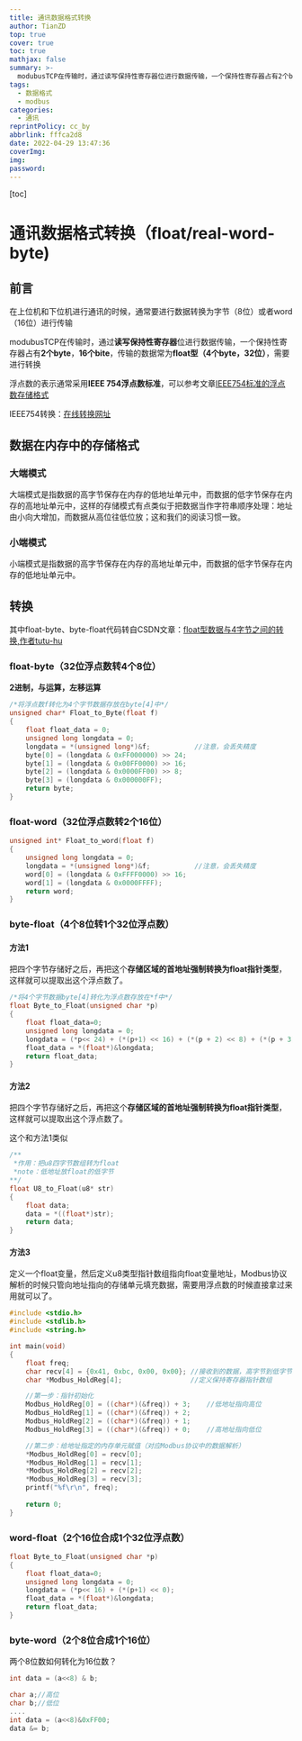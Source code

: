 ```yaml
---
title: 通讯数据格式转换
author: TianZD
top: true
cover: true
toc: true
mathjax: false
summary: >-
  modubusTCP在传输时，通过读写保持性寄存器位进行数据传输，一个保持性寄存器占有2个byte，16个bite，传输的数据常为float型（4个byte，32位），需要进行转换
tags:
  - 数据格式
  - modbus
categories:
  - 通讯
reprintPolicy: cc_by
abbrlink: fffca2d8
date: 2022-04-29 13:47:36
coverImg:
img:
password:
---
```


\[toc\]

# 通讯数据格式转换（float/real-word-byte)

## 前言

在上位机和下位机进行通讯的时候，通常要进行数据转换为字节（8位）或者word（16位）进行传输

modubusTCP在传输时，通过**读写保持性寄存器**位进行数据传输，一个保持性寄存器占有**2个byte**，**16个bite**，传输的数据常为**float型（4个byte，32位）**，需要进行转换

浮点数的表示通常采用**IEEE 754浮点数标准**，可以参考文章[IEEE754标准的浮点数存储格式](https://www.cnblogs.com/MikeZhang/p/IEEE754FloatEncode20180117.html)

IEEE754转换：[在线转换网址](http://www.speedfly.cn/tools/hexconvert/)

## 数据在内存中的存储格式

### 大端模式

大端模式是指数据的高字节保存在内存的低地址单元中，而数据的低字节保存在内存的高地址单元中，这样的存储模式有点类似于把数据当作字符串顺序处理：地址由小向大增加，而数据从高位往低位放；这和我们的阅读习惯一致。

### 小端模式

小端模式是指数据的高字节保存在内存的高地址单元中，而数据的低字节保存在内存的低地址单元中。

## 转换

其中float-byte、byte-float代码转自CSDN文章：[float型数据与4字节之间的转换,作者tutu-hu](https://blog.csdn.net/weixin_42700740/article/details/103236885?share_token=7af34e32-1bce-4b09-9225-afa6e02006f6)

### float-byte（32位浮点数转4个8位）

**2进制，与运算，左移运算**

```c++
/*将浮点数f转化为4个字节数据存放在byte[4]中*/
unsigned char* Float_to_Byte(float f)
{
	float float_data = 0;
	unsigned long longdata = 0;
	longdata = *(unsigned long*)&f;           //注意，会丢失精度
	byte[0] = (longdata & 0xFF000000) >> 24;
	byte[1] = (longdata & 0x00FF0000) >> 16;
	byte[2] = (longdata & 0x0000FF00) >> 8;
	byte[3] = (longdata & 0x000000FF);
	return byte;
}
```

### float-word（32位浮点数转2个16位）

```c++
unsigned int* Float_to_word(float f)
{
    unsigned long longdata = 0;
    longdata = *(unsigned long*)&f;           //注意，会丢失精度
    word[0] = (longdata & 0xFFFF0000) >> 16;
    word[1] = (longdata & 0x0000FFFF);
    return word;
}
```

### byte-float（4个8位转1个32位浮点数）

#### 方法1

把四个字节存储好之后，再把这个**存储区域的首地址强制转换为float指针类型**，这样就可以提取出这个浮点数了。

```c
/*将4个字节数据byte[4]转化为浮点数存放在*f中*/
float Byte_to_Float(unsigned char *p)
{
	float float_data=0;
	unsigned long longdata = 0;
	longdata = (*p<< 24) + (*(p+1) << 16) + (*(p + 2) << 8) + (*(p + 3) << 0);
	float_data = *(float*)&longdata;
	return float_data;
}
```

#### 方法2

把四个字节存储好之后，再把这个**存储区域的首地址强制转换为float指针类型**，这样就可以提取出这个浮点数了。

这个和方法1类似

```c
/**
 *作用：把u8四字节数组转为float
 *note：低地址放float的低字节
**/
float U8_to_Float(u8* str)  
{  
	float data;
	data = *((float*)str);
	return data;
}
```

#### 方法3

定义一个float变量，然后定义u8类型指针数组指向float变量地址，Modbus协议解析的时候只管向地址指向的存储单元填充数据，需要用浮点数的时候直接拿过来用就可以了。

```c
#include <stdio.h>
#include <stdlib.h>
#include <string.h>

int main(void)  
{  
    float freq;
    char recv[4] = {0x41, 0xbc, 0x00, 0x00}; //接收到的数据，高字节到低字节排列
    char *Modbus_HoldReg[4];				 //定义保持寄存器指针数组

    //第一步：指针初始化
    Modbus_HoldReg[0] = ((char*)(&freq)) + 3;	 //低地址指向高位
    Modbus_HoldReg[1] = ((char*)(&freq)) + 2;     
    Modbus_HoldReg[2] = ((char*)(&freq)) + 1;     
    Modbus_HoldReg[3] = ((char*)(&freq)) + 0;	 //高地址指向低位

    //第二步：给地址指定的内存单元赋值（对应Modbus协议中的数据解析）
    *Modbus_HoldReg[0] = recv[0];
    *Modbus_HoldReg[1] = recv[1];
    *Modbus_HoldReg[2] = recv[2];
    *Modbus_HoldReg[3] = recv[3];
    printf("%f\r\n", freq);
    
    return 0;
}
```

### word-float（2个16位合成1个32位浮点数）

```c
float Byte_to_Float(unsigned char *p)
{
	float float_data=0;
	unsigned long longdata = 0;
	longdata = (*p<< 16) + (*(p+1) << 0);
	float_data = *(float*)&longdata;
	return float_data;
}
```

### byte-word（2个8位合成1个16位）

两个8位数如何转化为16位数？

```c
int data = (a<<8) & b;
```

```c
char a;//高位
char b;//低位
....
int data = (a<<8)&0xFF00;
data &= b;
```